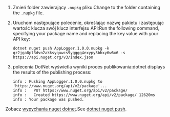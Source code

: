 1. <span data-ttu-id="8076e-101">Zmień folder zawierający `.nupkg` pliku.</span><span class="sxs-lookup"><span data-stu-id="8076e-101">Change to the folder containing the `.nupkg` file.</span></span>

1. <span data-ttu-id="8076e-102">Uruchom następujące polecenie, określając nazwę pakietu i zastępując wartość klucza swój klucz interfejsu API:</span><span class="sxs-lookup"><span data-stu-id="8076e-102">Run the following command, specifying your package name and replacing the key value with your API key:</span></span>

    ```cli
    dotnet nuget push AppLogger.1.0.0.nupkg -k qz2jga8pl3dvn2akksyquwcs9ygggg4exypy3bhxy6w6x6 -s https://api.nuget.org/v3/index.json
    ```

1. <span data-ttu-id="8076e-103">polecenia DotNet wyświetla wyniki proces publikowania:</span><span class="sxs-lookup"><span data-stu-id="8076e-103">dotnet displays the results of the publishing process:</span></span>

    ```output
    info : Pushing AppLogger.1.0.0.nupkg to 'https://www.nuget.org/api/v2/package'...
    info :   PUT https://www.nuget.org/api/v2/package/
    info :   Created https://www.nuget.org/api/v2/package/ 12620ms
    info : Your package was pushed.
    ```

<span data-ttu-id="8076e-104">Zobacz [wypychania nuget dotnet](/dotnet/core/tools/dotnet-nuget-push).</span><span class="sxs-lookup"><span data-stu-id="8076e-104">See [dotnet nuget push](/dotnet/core/tools/dotnet-nuget-push).</span></span>